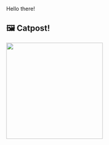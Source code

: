 Hello there!



## 🖼️ Catpost!

<sub>
    <img src="https://cdn2.thecatapi.com/images/ac7.jpg" height="256">
</sub>

